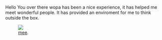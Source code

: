 Hello You over there
wopa has been a nice experience, it has helped me meet wonderful people.
It has provided an enviroment for me to think outside the box.

<figure>
	<a href="http://EvelyneNamwoyo.github.io/images/me.jpg
"><img src="http://wopaoutbox2.github.io/images/me.jpg
"></a>
	<figcaption><a href="http://EvelyneNamwoyo.github.io/images/me.jpg
" title="meee">mee</a>.</figcaption>
</figure>